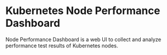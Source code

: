 # Kubernetes Node Performance Dashboard

Node Performance Dashboard is a web UI to collect and analyze performance test results of Kubernetes nodes.
